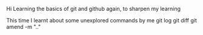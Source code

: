 Hi Learning the basics of git and github again, to sharpen my learning


This time I learnt about some unexplored commands by me 
git log
git diff
git amend -m ".."


